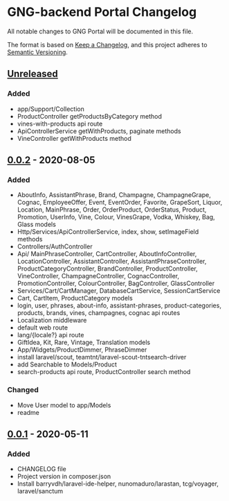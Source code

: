 # GNG-backend Portal Changelog
All notable changes to GNG Portal will be documented in this file.

The format is based on [Keep a Changelog](https://keepachangelog.com/en/1.0.0/),
and this project adheres to [Semantic Versioning](https://semver.org/spec/v2.0.0.html).

## [Unreleased]
### Added
- app/Support/Collection
- ProductController getProductsByCategory method
- vines-with-products api route
- ApiControllerService getWithProducts, paginate methods
- VineController getWithProducts method

## [0.0.2] - 2020-08-05
### Added
- AboutInfo, AssistantPhrase, Brand, Champagne, ChampagneGrape, Cognac, 
EmployeeOffer, Event, EventOrder, Favorite, GrapeSort, Liquor, Location, MainPhrase, Order, 
OrderProduct, OrderStatus, Product, Promotion, UserInfo, Vine, Colour, VinesGrape, Vodka, Whiskey, Bag, Glass models
- Http/Services/ApiControllerService, index, show, setImageField methods
- Controllers/AuthController
- Api/ MainPhraseController, CartController, AboutInfoController, LocationController, 
AssistantController, AssistantPhraseController, ProductCategoryController, BrandController, ProductController, VineController,
ChampagneController, CognacController, PromotionController, ColourController, BagController, GlassController
- Services/Cart/CartManager, DatabaseCartService, SessionCartService
- Cart, CartItem, ProductCategory models
- login, user, phrases, about-info, assistant-phrases, product-categories, products, brands, vines, champagnes, cognac api routes
- Localization middleware
- default web route
- lang/{locale?} api route
- GiftIdea, Kit, Rare, Vintage, Translation models
- App/Widgets/ProductDimmer, PhraseDimmer
- install laravel/scout, teamtnt/laravel-scout-tntsearch-driver
- add Searchable to Models/Product
- search-products api route, ProductController search method

### Changed
- Move User model to app/Models
- readme

## [0.0.1] - 2020-05-11
### Added
- CHANGELOG file
- Project version in composer.json
- Install barryvdh/laravel-ide-helper, nunomaduro/larastan, tcg/voyager, laravel/sanctum

<!-- Linked versions -->
[Unreleased]: https://github.com/NikulinIlya/gng-backend/compare/0.0.2...HEAD
[0.0.2]: https://github.com/NikulinIlya/gng-backend/releases/tag/0.0.2
[0.0.1]: https://github.com/NikulinIlya/gng-backend/releases/tag/0.0.1
